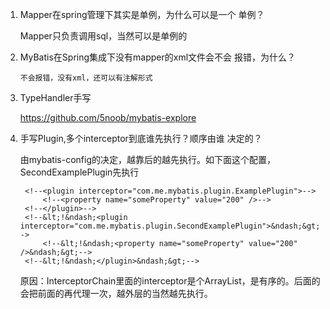 1. Mapper在spring管理下其实是单例，为什么可以是一个
单例？ 
	
	
	  Mapper只负责调用sql，当然可以是单例的
	  

2. MyBatis在Spring集成下没有mapper的xml文件会不会
报错，为什么？
	
	
	   不会报错，没有xml，还可以有注解形式

3. TypeHandler手写
	
	
	 https://github.com/5noob/mybatis-explore

4. 手写Plugin,多个interceptor到底谁先执行？顺序由谁
决定的？
	
	
	由mybatis-config的<!--<plugins>-->决定，越靠后的越先执行。如下面这个配置，SecondExamplePlugin先执行
	
	<!--<plugins>-->
        <!--<plugin interceptor="com.me.mybatis.plugin.ExamplePlugin">-->
            <!--<property name="someProperty" value="200" />-->
        <!--</plugin>-->
        <!--&lt;!&ndash;<plugin interceptor="com.me.mybatis.plugin.SecondExamplePlugin">&ndash;&gt;-->
            <!--&lt;!&ndash;<property name="someProperty" value="200" />&ndash;&gt;-->
        <!--&lt;!&ndash;</plugin>&ndash;&gt;-->
    <!--</plugins>-->
	
	原因：InterceptorChain里面的interceptor是个ArrayList，是有序的。后面的会把前面的再代理一次，越外层的当然越先执行。
	
	
